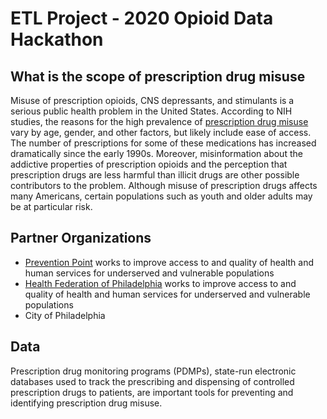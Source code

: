 # ETL Project - 2020 Opioid Data Hackathon

## What is the scope of prescription drug misuse

Misuse of prescription opioids, CNS depressants, and stimulants is a serious public health problem in the United States. According to NIH studies, the reasons for the high prevalence of [prescription drug misuse](https://www.drugabuse.gov/publications/research-reports/misuse-prescription-drugs/what-scope-prescription-drug-misuse) vary by age, gender, and other factors, but likely include ease of access. The number of prescriptions for some of these medications has increased dramatically since the early 1990s. Moreover, misinformation about the addictive properties of prescription opioids and the perception that prescription drugs are less harmful than illicit drugs are other possible contributors to the problem. Although misuse of prescription drugs affects many Americans, certain populations such as youth and older adults may be at particular risk.

## Partner Organizations

- [Prevention Point](http://www.ppponline.org) works to improve access to and quality of health and human services for underserved and vulnerable populations
- [Health Federation of Philadelphia](http://www.healthfederation.org) works to improve access to and quality of health and human services for underserved and vulnerable populations
- City of Philadelphia

## Data

Prescription drug monitoring programs (PDMPs), state-run electronic databases used to track the prescribing and dispensing of controlled prescription drugs to patients, are important tools for preventing and identifying prescription drug misuse.
